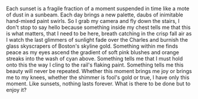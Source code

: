 <!--
.. title: The Thing About Sunsets
.. slug: the-thing-about-sunsets
.. date: 2024-10-22 19:56:30 UTC-04:00
.. tags: sunsets, prose, random thoughts
.. category: prose
.. link: 
.. description: 
.. type: text
-->

Each sunset is a fragile fraction of a moment suspended in time like a mote of dust in a sunbeam. 
Each day brings a new palette, daubs of inimitable hand-mixed paint swirls. 
So I grab my camera and fly down the stairs, 
I don't stop to say hello because something inside my chest tells me that this is what matters, 
that I need to be here, 
breath catching in the crisp fall air as I watch the last glimmers of sunlight fade over the Charles 
and burnish the glass skyscrapers of Boston's skyline gold. 
Something within me finds peace as my eyes ascend the gradient of soft pink blushes and orange streaks into the wash of 
cyan above. Something tells me that I must hold onto this the way I cling to the rail's flaking paint. 
Something tells me this beauty will never be repeated.
Whether this moment brings me joy or brings me to my knees, 
whether the shimmer is fool's gold or true, 
I have only this moment. 
Like sunsets, nothing lasts forever. 
What is there to be done but to enjoy it?
